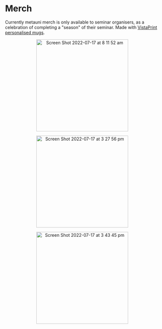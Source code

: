 # Merch

Currently metauni merch is only available to seminar organisers, as a celebration of completing a "season" of their seminar. Made with [VistaPrint personalised mugs](https://www.vistaprint.com.au/photo-gifts/personalised-mugs).

<p align="center">
<img width="300" alt="Screen Shot 2022-07-17 at 8 11 52 am" src="https://user-images.githubusercontent.com/320329/179385037-1c4a5fe3-54b0-40cf-b4cd-0eab4861f942.png">
</p>

<p align="center">
<img width="300" alt="Screen Shot 2022-07-17 at 3 27 56 pm" src="https://user-images.githubusercontent.com/320329/179385715-0a44c660-7f68-4e97-b4f1-07623924f9c6.png">  
</p>

<p align="center">
<img width="300" alt="Screen Shot 2022-07-17 at 3 43 45 pm" src="https://user-images.githubusercontent.com/320329/179385741-ead67967-c2c5-459a-8a48-b5dbdbb1588e.png">
</p>
